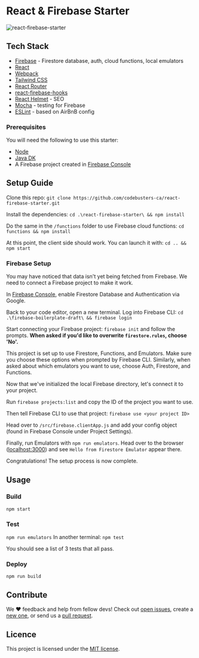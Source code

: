 # React & Firebase Starter

![react-firebase-starter](https://user-images.githubusercontent.com/68360696/129435412-11320287-3afd-4e9d-8595-7194bc358c47.png)


## Tech Stack

* [Firebase](https://firebase.google.com/) - Firestore database, auth, cloud functions, local emulators
* [React](https://reactjs.org/)
* [Webpack](https://webpack.js.org/)
* [Tailwind CSS](https://tailwindcss.com/)
* [React Router](https://reactrouter.com/web)
* [react-firebase-hooks](https://github.com/CSFrequency/react-firebase-hooks/)
* [React Helmet](https://www.npmjs.com/package/react-helmet) - SEO
* [Mocha](https://mochajs.org/) - testing for Firebase
* [ESLint](https://eslint.org/) - based on AirBnB config

### Prerequisites

You will need the following to use this starter: 

* [Node](https://nodejs.org/en/)
* [Java DK](https://docs.oracle.com/en/java/javase/16/install/overview-jdk-installation.html#GUID-8677A77F-231A-40F7-98B9-1FD0B48C346A)
* A Firebase project created in [Firebase Console](https://console.firebase.google.com)

## Setup Guide

Clone this repo:
```git clone https://github.com/codebusters-ca/react-firebase-starter.git```


Install the dependencies:
```cd .\react-firebase-starter\ && npm install```

Do the same in the `/functions` folder to use Firebase cloud functions:
```cd functions && npm install```

At this point, the client side should work. You can launch it with:
```cd .. && npm start``` 

### Firebase Setup

You may have noticed that data isn't yet being fetched from Firebase. We need to connect a Firebase project to make it work.

In [Firebase Console](https://console.firebase.google.com), enable Firestore Database and Authentication via Google.

Back to your code editor, open a new terminal. Log into Firebase CLI:
```cd .\firebase-boilerplate-draft\ && firebase login```

Start connecting your Firebase project:
```firebase init```
and follow the prompts. **When asked if you'd like to overwrite `firestore.rules`, choose 'No'.**

This project is set up to use Firestore, Functions, and Emulators. Make sure you choose these options when prompted by Firebase CLI. Similarly, when asked about which emulators you want to use, choose Auth, Firestore, and Functions.

Now that we've initialized the local Firebase directory, let's connect it to your project.

Run `firebase projects:list` and copy the ID of the project you want to use.

Then tell Firebase CLI to use that project:
```firebase use <your project ID>```

Head over to `/src/firebase.clientApp.js` and add your config object (found in Firebase Console under Project Settings).

Finally, run Emulators with `npm run emulators`. Head over to the browser ([localhost:3000](http://localhost:3000/)) and see `Hello from Firestore Emulator` appear there.

Congratulations! The setup process is now complete.

## Usage

### Build

```npm start```

### Test

```npm run emulators```
In another terminal: `npm test`

You should see a list of 3 tests that all pass. 

### Deploy

```npm run build```

## Contribute

We ❤️ feedback and help from fellow devs! Check out [open issues](https://github.com/codebusters-ca/react-firebase-starter/issues), create a [new one](https://github.com/codebusters-ca/react-firebase-starter/issues/new?labels=bug), or send us a [pull request](https://github.com/codebusters-ca/react-firebase-starter/compare).

## Licence

This project is licensed under the [MIT license](https://github.com/codebusters-ca/react-firebase-starter/blob/main/LICENSE).
